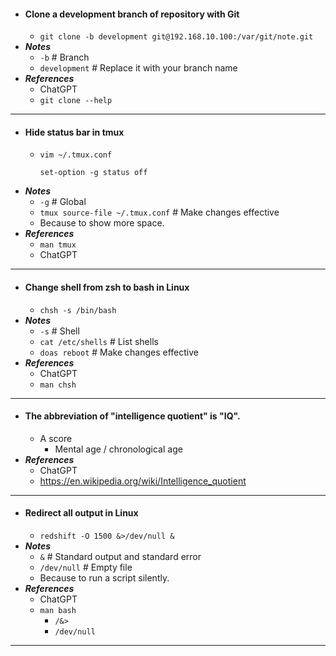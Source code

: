 - #### Clone a development branch of repository with Git
    - `git clone -b development git@192.168.10.100:/var/git/note.git`
- ***Notes***
    - `-b` # Branch
    - `development` # Replace it with your branch name
- ***References***
    - ChatGPT
    - `git clone --help`
- ---
- #### Hide status bar in tmux
    - `vim ~/.tmux.conf`
      ```
      set-option -g status off
      ```
- ***Notes***
    - `-g` # Global
    - `tmux source-file ~/.tmux.conf` # Make changes effective
    - Because to show more space.
- ***References***
    - `man tmux`
    - ChatGPT
- ---
- #### Change shell from zsh to bash in Linux
    - `chsh -s /bin/bash`
- ***Notes***
    - `-s` # Shell
    - `cat /etc/shells` # List shells
    - `doas reboot` # Make changes effective
- ***References***
    - ChatGPT
    - `man chsh`
- ---
- #### The abbreviation of "intelligence quotient" is "IQ".
    - A score
        - Mental age / chronological age
- ***References***
    - ChatGPT
    - https://en.wikipedia.org/wiki/Intelligence_quotient
- ---
- #### Redirect all output in Linux
    - `redshift -O 1500 &>/dev/null &`
- ***Notes***
    - `&` # Standard output and standard error
    - `/dev/null` # Empty file
    - Because to run a script silently.
- ***References***
    - ChatGPT
    - `man bash`
        - `/&>`
        - `/dev/null`
- ---
